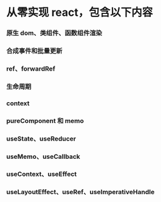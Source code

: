 # 从零实现 react，包含以下内容

### 原生 dom、类组件、函数组件渲染

### 合成事件和批量更新

### ref、forwardRef

### 生命周期

### context

### pureComponent 和 memo

### useState、useReducer

### useMemo、useCallback

### useContext、useEffect

### useLayoutEffect、useRef、useImperativeHandle
